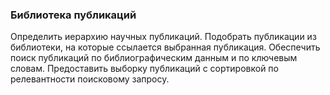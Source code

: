 ### Библиотека публикаций
Определить иерархию научных публикаций.
Подобрать публикации из библиотеки, на которые ссылается выбранная
публикация. Обеспечить поиск публикаций по библиографическим данным
и по ключевым словам. Предоставить выборку публикаций с сортировкой по
релевантности поисковому запросу.